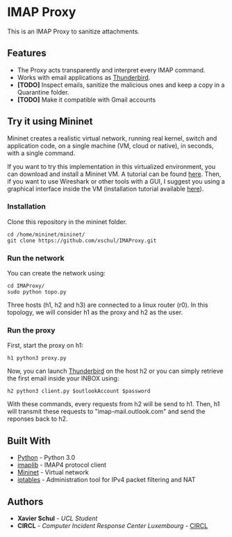 # IMAP Proxy

This is an IMAP Proxy to sanitize attachments.

## Features

* The Proxy acts transparently and interpret every IMAP command.
* Works with email applications as [Thunderbird](https://www.mozilla.org/en-US/thunderbird/).
* **[TODO]** Inspect emails, sanitize the malicious ones and keep a copy in a Quarantine folder.
* **[TODO]** Make it compatible with Gmail accounts

## Try it using Mininet

Mininet creates a realistic virtual network, running real kernel, switch and application code, on a single machine (VM, cloud or native), in seconds, with a single command.

If you want to try this implementation in this virtualized environment, you can download and install a Mininet VM. A tutorial can be found [here](http://mininet.org/download/#option-1-mininet-vm-installation-easy-recommended). Then, if you want to use Wireshark or other tools with a GUI, I suggest you using a graphical interface inside the VM (installation tutorial available [here](https://github.com/mininet/mininet/wiki/FAQ#vm-console-gui)).

### Installation

Clone this repository in the mininet folder.

```
cd /home/mininet/mininet/
git clone https://github.com/xschul/IMAProxy.git
```

### Run the network

You can create the network using:

```
cd IMAProxy/
sudo python topo.py
```

Three hosts (h1, h2 and h3) are connected to a linux router (r0). In this topology, we will consider h1 as the proxy and h2 as the user.

### Run the proxy

First, start the proxy on h1:

```
h1 python3 proxy.py
```

Now, you can launch [Thunderbird](https://www.mozilla.org/en-US/thunderbird/) on the host h2 or you can simply retrieve the first email inside your INBOX using:

```
h2 python3 client.py $outlookAccount $password
```

With these commands, every requests from h2 will be send to h1. Then, h1 will transmit these requests to "imap-mail.outlook.com" and send the reponses back to h2.

## Built With

* [Python](https://www.python.org/download/releases/3.0/) - Python 3.0
* [imaplib](https://docs.python.org/2/library/imaplib.html) - IMAP4 protocol client
* [Mininet](https://http://mininet.org/) - Virtual network
* [iptables](http://ipset.netfilter.org/iptables.man.html) - Administration tool for IPv4 packet filtering and NAT   

## Authors

* **Xavier Schul** - *UCL Student*
* **CIRCL** - *Computer Incident Response Center Luxembourg* - [CIRCL](https://www.circl.lu/)

